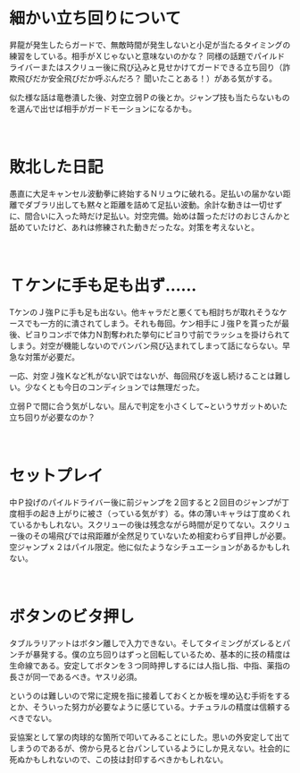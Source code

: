 # 細かい立ち回りについて

昇龍が発生したらガードで、無敵時間が発生しないと小足が当たるタイミングの練習をしている。相手がＸじゃないと意味ないのかな？
同様の話題でパイルドライバーまたはスクリュー後に飛び込みと見せかけてガードできる立ち回り（詐欺飛びだか安全飛びだか呼ぶんだろ？ 聞いたことある！）がある気がする。

似た様な話は竜巻潰した後、対空立弱Ｐの後とか。ジャンプ技も当たらないものを選んで出せば相手がガードモーションになるかも。

　
　

# 敗北した日記

愚直に大足キャンセル波動拳に終始するＮリュウに破れる。足払いの届かない距離でダブラリ出しても黙々と距離を詰めて足払い波動。余計な動きは一切せずに、間合いに入った時だけ足払い。対空完備。始めは齧っただけのおじさんかと舐めていたけど、あれは修練された動きだったな。対策を考えないと。

　
　

# Ｔケンに手も足も出ず……

TケンのＪ強Ｐに手も足も出ない。他キャラだと悪くても相討ちが取れそうなケースでも一方的に潰されてしまう。それも毎回。ケン相手にＪ強Ｐを貰ったが最後、ピヨりコンボで体力Ｎ割奪われた挙句にピヨり寸前でラッシュを掛けられてしまう。対空が機能しないのでバンバン飛び込まれてしまって話にならない。早急な対策が必要だ。

一応、対空Ｊ強Ｋなど札がない訳ではないが、毎回飛びを返し続けることは難しい。少なくとも今日のコンディションでは無理だった。

立弱Ｐで間に合う気がしない。屈んで判定を小さくして~というサガットめいた立ち回りが必要なのか？

　
　

# セットプレイ

中Ｐ投げのパイルドライバー後に前ジャンプを２回すると２回目のジャンプが丁度相手の起き上がりに被さ（っている気がす）る。体の薄いキャラは丁度めくれているかもしれない。スクリューの後は残念ながら時間が足りてない。スクリュー後のその場飛びでは飛距離が全然足りていないため相変わらず目押しが必要。空ジャンプｘ２はパイル限定。他に似たようなシチュエーションがあるかもしれない。

　
　

# ボタンのビタ押し

タブルラリアットはボタン離しで入力できない。そしてタイミングがズレるとパンチが暴発する。僕の立ち回りはずっと回転しているため、基本的に技の精度は生命線である。安定してボタンを３つ同時押しするには人指し指、中指、薬指の長さが同一であるべき。ヤスリ必須。

というのは難しいので常に定規を指に接着しておくとか板を埋め込む手術をするとか、そういった努力が必要なように感じている。ナチュラルの精度は信頼するべきでない。

妥協案として掌の肉球的な箇所で叩いてみることにした。思いの外安定して出てしまうのであるが、傍から見ると台パンしているようにしか見えない。社会的に死ぬかもしれないので、この技は封印するべきかもしれない。